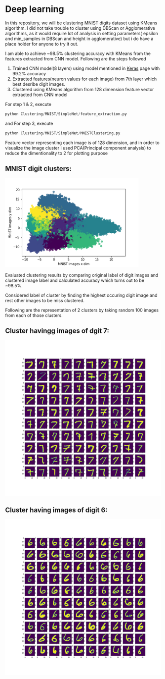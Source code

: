 # Deep learning

In this repository, we will be clustering MNIST digits dataset using KMeans algorithm. I did not take trouble to cluster using DBScan or Agglomerative algorithms, as it would require lot of analysis in setting parameters( epsilon and min_samples in DBScan and height in agglomerative) but i do have a place holder for anyone to try it out.

I am able to achieve ~98.5% clustering accuracy with KMeans from the features extracted from CNN model. Following are the steps followed 

1. Trained CNN model(8 layers) using model mentioned in [Keras](https://keras.io/examples/mnist_cnn/) page with 99.2% accuracy
2. Extracted features(neuron values for each image) from 7th layer which best desribe digit images.
3. Clustered using KMeans algorithm from 128 dimension feature vector extracted from CNN model

For step 1 & 2, execute 
```python
python Clustering/MNIST/SimpleNet/feature_extraction.py
```
and
For step 3, execute 
```python
python Clustering/MNIST/SimpleNet/MNISTClustering.py
```
Feature vector representing each image is of 128 dimension, and in order to visualize the image cluster i used PCA(Principal component analysis) to reduce the dimentionality to 2 for plotting purpose

## MNIST digit clusters:

![](Clustering/MNIST/SimpleNet/output/kmeans/MNIST_clusters_pca.png)

Evaluated clustering results by comparing original label of digit images and clustered image label and calculated accuracy which turns out to be ~98.5%.

Considered label of cluster by finding the highest occuring digit image and rest other images to be miss clustered.

Following are the representation of 2 clusters by taking random 100 images from each of those clusters.

## Cluster havingg images of dgit 7:
![Cluster having images of digit 7](Clustering/MNIST/SimpleNet/output/kmeans/kmeans_cluster0.png)  

## Cluster having images of digit 6:
![Cluster having images of digit 6](Clustering/MNIST/SimpleNet/output/kmeans/kmeans_cluster1.png)


